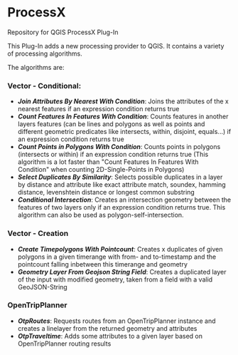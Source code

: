 # ProcessX
Repository for QGIS ProcessX Plug-In

This Plug-In adds a new processing provider to QGIS. It contains a variety of processing algorithms.

The algorithms are:
### Vector - Conditional:
- ***Join Attributes By Nearest With Condition***: Joins the attributes of the x nearest features if an expression condition returns true
- ***Count Features In Features With Condition***: Counts features in another layers features (can be lines and polygons as well as points and different geometric predicates like intersects, within, disjoint, equals...) if an expression condition returns true
- ***Count Points in Polygons With Condition***: Counts points in polygons (intersects or within) if an expression condition returns true (This algorithm is a lot faster than "Count Features In Features With Condition" when counting 2D-Single-Points in Polygons)
- ***Select Duplicates By Similarity***: Selects possible duplicates in a layer by distance and attribute like exact attribute match, soundex, hamming distance, levenshtein distance or longest common substring
- ***Conditional Intersection***: Creates an intersection geometry between the features of two layers only if an expression condition returns true. This algorithm can also be used as polygon-self-intersection.
### Vector - Creation
- ***Create Timepolygons With Pointcount***: Creates x duplicates of given polygons in a given timerange with from- and to-timestamp and the pointcount falling inbetween this timerange and geometry
- ***Geometry Layer From Geojson String Field***: Creates a duplicated layer of the input with modified geometry, taken from a field with a valid GeoJSON-String
### OpenTripPlanner
- ***OtpRoutes***: Requests routes from an OpenTripPlanner instance and creates a linelayer from the returned geometry and attributes
- ***OtpTraveltime***: Adds some attributes to a given layer based on OpenTripPlanner routing results
